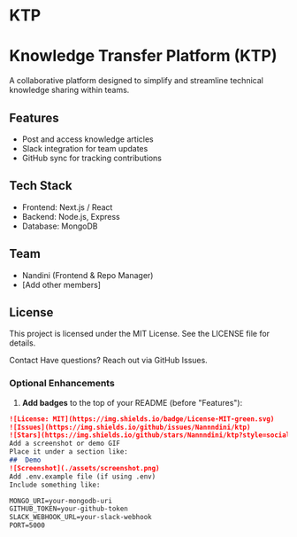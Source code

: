 # KTP
# Knowledge Transfer Platform (KTP)

A collaborative platform designed to simplify and streamline technical knowledge sharing within teams.

## Features
- Post and access knowledge articles
- Slack integration for team updates
- GitHub sync for tracking contributions

## Tech Stack
- Frontend: Next.js / React
- Backend: Node.js, Express
- Database: MongoDB

## Team
- Nandini (Frontend & Repo Manager)
- [Add other members]

## License
This project is licensed under the MIT License.
See the LICENSE file for details.

Contact
Have questions? Reach out via GitHub Issues.


### **Optional Enhancements**

1. **Add badges** to the top of your README (before "Features"):

```md
![License: MIT](https://img.shields.io/badge/License-MIT-green.svg)
![Issues](https://img.shields.io/github/issues/Nannndini/ktp)
![Stars](https://img.shields.io/github/stars/Nannndini/ktp?style=social)
Add a screenshot or demo GIF
Place it under a section like:
##  Demo
![Screenshot](./assets/screenshot.png)
Add .env.example file (if using .env)
Include something like:

MONGO_URI=your-mongodb-uri
GITHUB_TOKEN=your-github-token
SLACK_WEBHOOK_URL=your-slack-webhook
PORT=5000
